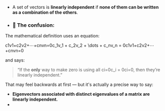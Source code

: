 - A set of vectors is **linearly independent** if **none of them can be written as a combination of the others**.
- ### 🧠 The confusion:

The mathematical definition uses an equation:

c1v1+c2v2+⋯+cnvn=0c_1v_1 + c_2v_2 + \dots + c_nv_n = 0c1​v1​+c2​v2​+⋯+cn​vn​=0

and says:

> “If the **only** way to make zero is using all ci=0c_i = 0ci​=0, then they’re linearly independent.”

That may feel backwards at first — but it's actually a precise way to say:

- **Eigenvectors associated with distinct eigenvalues of a matrix are linearly independent.**
- 